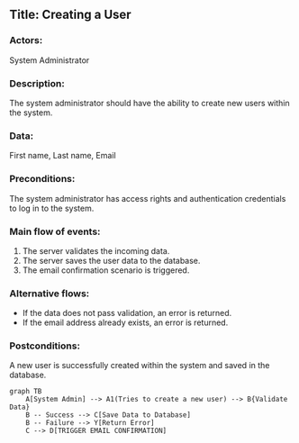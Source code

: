 ## Title: Creating a User
### Actors:
System Administrator

### Description:
The system administrator should have the ability to create new users within the system.

### Data:
First name, Last name, Email

### Preconditions:
The system administrator has access rights and authentication credentials to log in to the system.

### Main flow of events:
1. The server validates the incoming data.
2. The server saves the user data to the database.
3. The email confirmation scenario is triggered.

### Alternative flows:
- If the data does not pass validation, an error is returned.
- If the email address already exists, an error is returned.

### Postconditions:
A new user is successfully created within the system and saved in the database.

```mermaid
graph TB
    A[System Admin] --> A1(Tries to create a new user) --> B{Validate Data}
    B -- Success --> C[Save Data to Database]
    B -- Failure --> Y[Return Error]
    C --> D[TRIGGER EMAIL CONFIRMATION]

